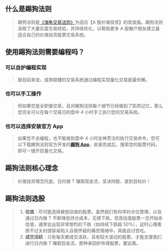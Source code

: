 ## 什么是踢狗法则

> 踢狗法则是[《海龟交易法则》](./haigui.md)为适应【A 股价值投资】的改良版。踢狗法则汲取了大量实盘交易经验，并持续优化，以帮助更多 A 股散户朋友建立最适合自己的价值投资股票交易系统。

## 使用踢狗法则需要编程吗？

### 可以自护编程实现

> 就目前来说，成熟稳健的交易系统通过编程实现量化交易是最优解。

### 也可以手工操作

> 但如果您是全职做交易，且对踢狗法则每个细节已经做到了肌肉记忆，那么您完全可以在每个交易日的盘中 4 小时手工执行您的交易系统。

### 也可以选择安装官方 App

> 如果您不会编程，也不能做到盘中 4 小时全神贯注的执行交易命令，您可以下载踢狗法则官方开发的[**踢狗 App**](https://github.com/TiGouApp/tigou/releases)，安装完成后，搜索您的股票代码，即可一键开启量化交易。

## 踢狗法则核心理念

> 价值投资理念托底，日内做 T 赚取现金流，坚决持股，直到目标价！

## 踢狗法则选股

> 1. **估值**：尽可能选择被低估值的股票，虽然我们有科学的仓位管理，以及通过日内做 T 不断降低持仓成本，无惧下跌。但高估值股票一旦开始杀估值，通常会出现非常惨烈的下跌（如持续下跌超 50%），这时心理素质不过关的很容易陷入自我怀疑的痛苦情绪中，简直自讨苦吃。
> 1. **成交活跃**：只有每天都成交活跃，且有较大波动的股票，才能支撑我们进行日内做 T 赚取现金流，那种来回织布得股票，要远离。
